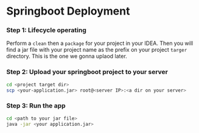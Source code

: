 # Springboot Deployment

### Step 1: Lifecycle operating

Perform a `clean` then a `package` for your project in your IDEA.
Then you will find a jar file with your project name as the prefix on your project `targer` directory. This is the one
we gonna uplaod later.

### Step 2: Upload your springboot project to your server

```bash
cd <project target dir>
scp <your-application.jar> root@<server IP>:<a dir on your server>
```

### Step 3: Run the app
```bash
cd <path to your jar file>
java -jar <your application.jar>
```